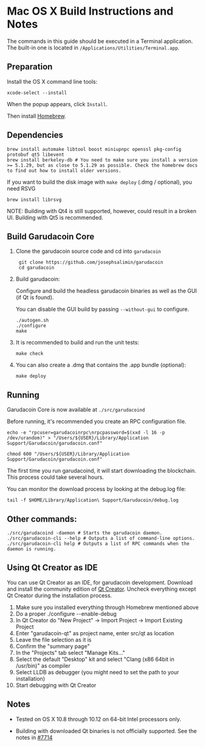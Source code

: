 Mac OS X Build Instructions and Notes
====================================
The commands in this guide should be executed in a Terminal application.
The built-in one is located in `/Applications/Utilities/Terminal.app`.

Preparation
-----------
Install the OS X command line tools:

`xcode-select --install`

When the popup appears, click `Install`.

Then install [Homebrew](https://brew.sh).

Dependencies
----------------------

    brew install automake libtool boost miniupnpc openssl pkg-config protobuf qt5 libevent
    brew install berkeley-db # You need to make sure you install a version >= 5.1.29, but as close to 5.1.29 as possible. Check the homebrew docs to find out how to install older versions.

If you want to build the disk image with `make deploy` (.dmg / optional), you need RSVG

    brew install librsvg

NOTE: Building with Qt4 is still supported, however, could result in a broken UI. Building with Qt5 is recommended.

Build Garudacoin Core
------------------------

1. Clone the garudacoin source code and cd into `garudacoin`

        git clone https://github.com/josephsalimin/garudacoin
        cd garudacoin

2.  Build garudacoin:

    Configure and build the headless garudacoin binaries as well as the GUI (if Qt is found).

    You can disable the GUI build by passing `--without-gui` to configure.

        ./autogen.sh
        ./configure
        make

3.  It is recommended to build and run the unit tests:

        make check

4.  You can also create a .dmg that contains the .app bundle (optional):

        make deploy

Running
-------

Garudacoin Core is now available at `./src/garudacoind`

Before running, it's recommended you create an RPC configuration file.

    echo -e "rpcuser=garudacoinrpc\nrpcpassword=$(xxd -l 16 -p /dev/urandom)" > "/Users/${USER}/Library/Application Support/Garudacoin/garudacoin.conf"

    chmod 600 "/Users/${USER}/Library/Application Support/Garudacoin/garudacoin.conf"

The first time you run garudacoind, it will start downloading the blockchain. This process could take several hours.

You can monitor the download process by looking at the debug.log file:

    tail -f $HOME/Library/Application\ Support/Garudacoin/debug.log

Other commands:
-------

    ./src/garudacoind -daemon # Starts the garudacoin daemon.
    ./src/garudacoin-cli --help # Outputs a list of command-line options.
    ./src/garudacoin-cli help # Outputs a list of RPC commands when the daemon is running.

Using Qt Creator as IDE
------------------------
You can use Qt Creator as an IDE, for garudacoin development.
Download and install the community edition of [Qt Creator](https://www.qt.io/download/).
Uncheck everything except Qt Creator during the installation process.

1. Make sure you installed everything through Homebrew mentioned above
2. Do a proper ./configure --enable-debug
3. In Qt Creator do "New Project" -> Import Project -> Import Existing Project
4. Enter "garudacoin-qt" as project name, enter src/qt as location
5. Leave the file selection as it is
6. Confirm the "summary page"
7. In the "Projects" tab select "Manage Kits..."
8. Select the default "Desktop" kit and select "Clang (x86 64bit in /usr/bin)" as compiler
9. Select LLDB as debugger (you might need to set the path to your installation)
10. Start debugging with Qt Creator

Notes
-----

* Tested on OS X 10.8 through 10.12 on 64-bit Intel processors only.

* Building with downloaded Qt binaries is not officially supported. See the notes in [#7714](https://github.com/garudacoin/garudacoin/issues/7714)
